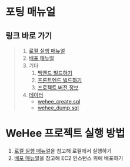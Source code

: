 # 포팅 매뉴얼

## 링크 바로 가기

> 1. [로컬 실행 매뉴얼](how-to-run.md)
> 2. [배포 매뉴얼](deployment.md)
> 3. 기타
>    1. [백엔드 빌드하기](build-backend.md)
>    2. [프론트엔드 빌드하기](build-frontend.md)
>    3. [프로젝트 버전 정보](versions.md)
> 4. [데이터](data/README.md)
>    - [wehee_create.sql](data/wehee_create.sql)
>    - [wehee_dump.sql](data/wehee_dump.sql)

# WeHee 프로젝트 실행 방법

1. [로컬 실행 매뉴얼](how-to-run.md)을 참고해 로컬에서 실행하기
2. [배포 매뉴얼](deployment.md)을 참고해 EC2 인스턴스 위에 배포하기

